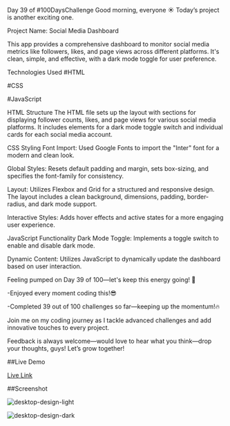 Day 39 of #100DaysChallenge
Good morning, everyone ☀️ Today’s project is another exciting one.

Project Name: Social Media Dashboard

This app provides a comprehensive dashboard to monitor social media metrics like followers, likes, and page views across different platforms. It's clean, simple, and effective, with a dark mode toggle for user preference.

Technologies Used
#HTML

#CSS

#JavaScript

HTML Structure
The HTML file sets up the layout with sections for displaying follower counts, likes, and page views for various social media platforms. It includes elements for a dark mode toggle switch and individual cards for each social media account.

CSS Styling
Font Import: Used Google Fonts to import the "Inter" font for a modern and clean look.

Global Styles: Resets default padding and margin, sets box-sizing, and specifies the font-family for consistency.

Layout: Utilizes Flexbox and Grid for a structured and responsive design. The layout includes a clean background, dimensions, padding, border-radius, and dark mode support.

Interactive Styles: Adds hover effects and active states for a more engaging user experience.

JavaScript Functionality
Dark Mode Toggle: Implements a toggle switch to enable and disable dark mode.

Dynamic Content: Utilizes JavaScript to dynamically update the dashboard based on user interaction.


Feeling pumped on Day 39 of 100—let's keep this energy going! 🚀
 
-Enjoyed every moment coding this!😎

-Completed 39 out of 100 challenges so far—keeping up the momentum!🔥

 Join me on my coding journey as I tackle advanced challenges and add innovative touches to every project.

Feedback is always welcome—would love to hear what you think—drop your thoughts, guys! Let’s grow together!


##Live Demo

[Live Link](https://roobiwebdev.github.io/Day-39-Social-Media-Dashboard/)



##Screenshot 


![desktop-design-light](https://github.com/user-attachments/assets/3956d55b-22be-404d-b479-6b569a492132)



![desktop-design-dark](https://github.com/user-attachments/assets/d6d3793e-d3e1-471f-8933-8aa778d408c2)




















